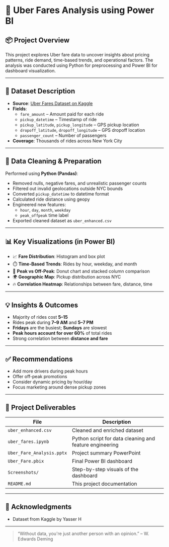 # 🚕 Uber Fares Analysis using Power BI

## 📦 Project Overview

This project explores Uber fare data to uncover insights about pricing patterns, ride demand, time-based trends, and operational factors. The analysis was conducted using Python for preprocessing and Power BI for dashboard visualization.

---

## 📂 Dataset Description

- **Source**: [Uber Fares Dataset on Kaggle](https://www.kaggle.com/datasets/yasserh/uber-fares-dataset)
- **Fields**:
  - `fare_amount` – Amount paid for each ride
  - `pickup_datetime` – Timestamp of ride
  - `pickup_latitude`, `pickup_longitude` – GPS pickup location
  - `dropoff_latitude`, `dropoff_longitude` – GPS dropoff location
  - `passenger_count` – Number of passengers
- **Coverage**: Thousands of rides across New York City

---

## 🧼 Data Cleaning & Preparation

Performed using **Python (Pandas)**:

- Removed nulls, negative fares, and unrealistic passenger counts
- Filtered out invalid geolocations outside NYC bounds
- Converted `pickup_datetime` to datetime format
- Calculated ride distance using geopy
- Engineered new features:
  - `hour`, `day`, `month`, `weekday`
  - `peak_offpeak` time label
- Exported cleaned dataset as `uber_enhanced.csv`

---

## 📊 Key Visualizations (in Power BI)

- 📈 **Fare Distribution**: Histogram and box plot
- ⏱️ **Time-Based Trends**: Rides by hour, weekday, and month
- 🔄 **Peak vs Off-Peak**: Donut chart and stacked column comparison
- 🌍 **Geographic Map**: Pickup distribution across NYC
- 🔥 **Correlation Heatmap**: Relationships between fare, distance, time

---

## 💡 Insights & Outcomes

- Majority of rides cost **$5–$15**
- Rides peak during **7–9 AM** and **5–7 PM**
- **Fridays** are the busiest; **Sundays** are slowest
- **Peak hours account for over 60%** of total rides
- Strong correlation between **distance and fare**

---

## ✅ Recommendations

- Add more drivers during peak hours
- Offer off-peak promotions
- Consider dynamic pricing by hour/day
- Focus marketing around dense pickup zones

---

## 📁 Project Deliverables

| File | Description |
|------|-------------|
| `uber_enhanced.csv` | Cleaned and enriched dataset |
| `uber_fares.ipynb` | Python script for data cleaning and feature engineering |
| `Uber_Fare_Analysis.pptx` | Project summary PowerPoint |
| `Uber_Fare.pbix` | Final Power BI dashboard |
| `Screenshots/` | Step-by-step visuals of the dashboard |
| `README.md` | This project documentation |

---

## 🙏 Acknowledgments

- Dataset from Kaggle by Yasser H

---

> “Without data, you're just another person with an opinion.” – W. Edwards Deming
